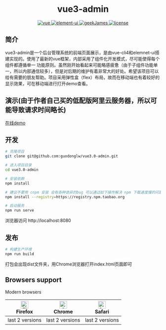 <h1 align="center">vue3-admin</h1>

<p align="center">
  <a href="https://github.com/vuejs/vue">
    <img src="https://img.shields.io/badge/vue-2.6.10-brightgreen.svg" alt="vue">
  </a>
  <a href="https://github.com/ElemeFE/element">
    <img src="https://img.shields.io/badge/element--ui-2.12.0-brightgreen.svg" alt="element-ui">
  </a>
  <a href="javascript: void(0)">
    <img src="https://img.shields.io/badge/build-passing-green.svg" alt="geekJames">
  </a>
  <a href="javascript: void(0)">
    <img src="https://img.shields.io/github/license/mashape/apistatus.svg" alt="license">
  </a>
</p>

## 简介
vue3-admin是一个后台管理系统的前端页面展示，是由vue-cli4和elemnet-ui搭建实现的。使用了最新的vue框架，内部采用了组件化开发模式，尽可能使得每个组件都遵循单一
功能原则。虽然刚开始看起来可能略感疲惫（由于子组件功能单一，所以内部通信较多），但是对后期的维护有着非常大的好处。希望该项目可以给有需要的朋友帮助。项目采用弹性盒（flex）布局，故而在移动端也有着较好的显示效果，可在移动端进行打开demo查看。

## 演示(由于作者自己买的低配版阿里云服务器，所以可能导致请求时间略长)
[在线demo](http://39.105.222.188/vue3.0-admin/#/login)

## 开发
```bash
# 克隆项目
git clone git@github.com:guodonglw/vue3.0-admin.git

# 进入项目目录
cd vue3.0-admin

# 安装依赖
npm install

# 建议不要用 cnpm 安装 会有各种诡异的bug 可以通过如下操作解决 npm 下载速度慢的问题
npm install --registry=https://registry.npm.taobao.org

# 启动服务
npm run serve
```

浏览器访问 http://localhost:8080

## 发布

```bash
# 构建生产环境
npm run build
```

打包会出现dist文件夹，用Chrome浏览器打开index.html页面即可

## Browsers support

Modern browsers

| [<img src="https://raw.githubusercontent.com/alrra/browser-logos/master/src/firefox/firefox_48x48.png" alt="Firefox" width="24px" height="24px" />](https://godban.github.io/browsers-support-badges/)</br>Firefox | [<img src="https://raw.githubusercontent.com/alrra/browser-logos/master/src/chrome/chrome_48x48.png" alt="Chrome" width="24px" height="24px" />](https://godban.github.io/browsers-support-badges/)</br>Chrome | [<img src="https://raw.githubusercontent.com/alrra/browser-logos/master/src/safari/safari_48x48.png" alt="Safari" width="24px" height="24px" />](https://godban.github.io/browsers-support-badges/)</br>Safari |
| --------- | --------- | --------- |
| last 2 versions| last 2 versions| last 2 versions
